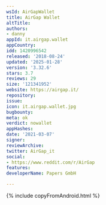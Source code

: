 ```yaml
---
wsId: AirGapWallet
title: AirGap Wallet
altTitle: 
authors:
- danny
appId: it.airgap.wallet
appCountry: 
idd: 1420996542
released: '2018-08-24'
updated: '2025-01-28'
version: '3.32.6'
stars: 3.7
reviews: 29
size: '121341952'
website: https://airgap.it/
repository: 
issue: 
icon: it.airgap.wallet.jpg
bugbounty: 
meta: ok
verdict: nowallet
appHashes: 
date: '2021-03-07'
signer: 
reviewArchive: 
twitter: AirGap_it
social:
- https://www.reddit.com/r/AirGap
features: 
developerName: Papers GmbH

---
```


{% include copyFromAndroid.html %}
